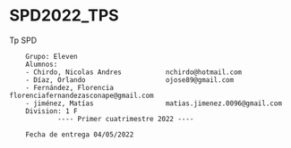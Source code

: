 # SPD2022_TPS
Tp SPD

        
        Grupo: Eleven
        Alumnos: 
        - Chirdo, Nicolas Andres           nchirdo@hotmail.com
        - Díaz, Orlando                    ojose89@gmail.com
        - Fernández, Florencia             florenciafernandezasconape@gmail.com
        - jiménez, Matías                  matias.jimenez.0096@gmail.com
        Division: 1 F
                ---- Primer cuatrimestre 2022 ----
        
        Fecha de entrega 04/05/2022
